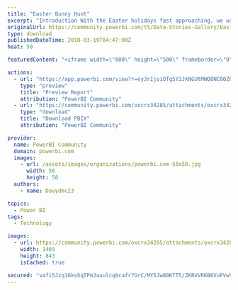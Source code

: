 ```yaml
---
title: "Easter Bunny Hunt"
excerpt: "Introduction With the Easter holidays fast approaching, we wanted to do something fun to incentivise our sales staff. We have hidden Easter eggs on"
originalUrl: https://community.powerbi.com/t5/Data-Stories-Gallery/Easter-Bunny-Hunt/m-p/378883
type: download
publishedDateTime: 2018-03-19T04:47:00Z
heat: 50

featuredContent: "<iframe width=\"800\" height=\"500\" frameborder=\"0\" src=\"https://app.powerbi.com/view?r=eyJrIjoiOTg5Y2JkNGUtMWQ0NC00ZGRkLWE0NmMtODZmNjNkMGU2ZWFiIiwidCI6IjA5NzNiODUxLTQ1MDItNDVjZi04NWQ3LTg0ODdmZWU2OTI5OSIsImMiOjF9\"></iframe>"

actions:
  - url: "https://app.powerbi.com/view?r=eyJrIjoiOTg5Y2JkNGUtMWQ0NC00ZGRkLWE0NmMtODZmNjNkMGU2ZWFiIiwidCI6IjA5NzNiODUxLTQ1MDItNDVjZi04NWQ3LTg0ODdmZWU2OTI5OSIsImMiOjF9"
    type: "preview"
    title: "Preview Report"
    attribution: "PowerBI Community"
  - url: "https://community.powerbi.com/oxcrx34285/attachments/oxcrx34285/DataStoriesGallery/1708/2/Easter%20Bunny%20Egg%20Hunt.pbix"
    type: "download"
    title: "Download PBIX"
    attribution: "PowerBI Community"

provider:
  name: PowerBI Community
  domain: powerbi.com
  images:
    - url: /assets/images/organizations/powerbi.com-50x50.jpg
      width: 50
      height: 50
  authors:
    - name: Davydmc23

topics:
  - Power BI
tags:
  - Technology

images:
  - url: https://community.powerbi.com/oxcrx34285/attachments/oxcrx34285/DataStoriesGallery/1708/1/EasterBunnyHunt_screenshot.jpg
    width: 1465
    height: 843
    isCached: true

secured: "vafi5Jzq16kshqTPmJauulcq0cafr7GrC/MY5Jw80KTT5/ZKRVVRKB6VuFVwV72LU89r39laHV21UDuuC5+59rWrZC4za6O4f80PCRZu8wenZxgjy4yWWUlyu92rWW3ArD+r/sqx3FjcJyH83MSQGS3zFVEz4O2CEgDdImyTEcw2avTNVt3DKlwPiBP7bk/xb5/0EAJHURnlIwO+sWSnzABaN8dfL3ohJkgT52JiSoeLvHCyxFFwW6g08asx/om/uUMCe5WCC2tVR15sHFn+FXU13N7CA7WqSn2/pLqp/hhzTpgTY8Tu7WGuAIp3LbuVrfveCwHwHJuxsZ6ibaqWpJP8TVl83D7D3gDJXCFr38+7QFvk/OrXGh4lXrD9tlvsXn3+hZdfzaBXM2/PD0LCvA==;goWaVKjaQ5L5k1IrQPf4kQ=="
---
```


